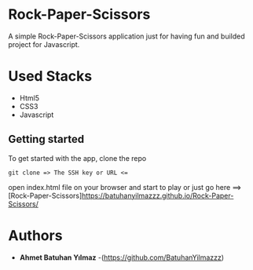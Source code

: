 # Rock-Paper-Scissors

A simple Rock-Paper-Scissors application just for having fun and builded project for Javascript.

# Used Stacks

- Html5
- CSS3
- Javascript

## Getting started

To get started with the app, clone the repo

```
git clone => The SSH key or URL <=
```

open index.html file on your browser and start to play or just go here ==> [Rock-Paper-Scissors]https://batuhanyilmazzz.github.io/Rock-Paper-Scissors/

# Authors

- **Ahmet Batuhan Yılmaz** -(https://github.com/BatuhanYilmazzz)

